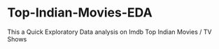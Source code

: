 # Top-Indian-Movies-EDA
This a Quick Exploratory Data analysis on Imdb Top Indian Movies / TV Shows
